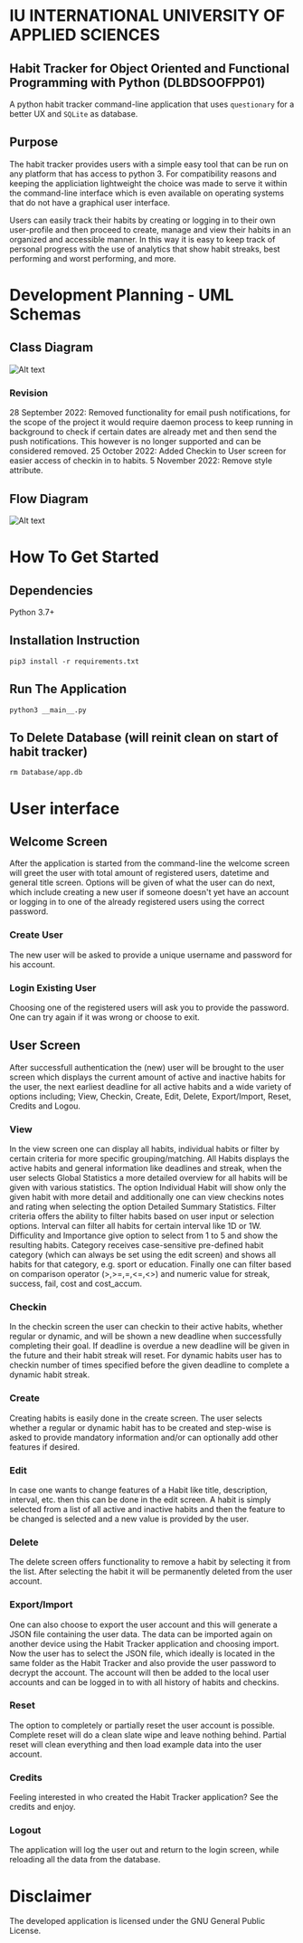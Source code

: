 # IU INTERNATIONAL UNIVERSITY OF APPLIED SCIENCES
## Habit Tracker for Object Oriented and Functional Programming with Python (DLBDSOOFPP01)
A python habit tracker command-line application that uses `questionary` for a better UX and `SQLite` as database.

## Purpose
The habit tracker provides users with a simple easy tool that can be run on any platform that has access to python 3.
For compatibility reasons and keeping the appliciation lightweight the choice was made to serve it within the command-line interface which is even available on operating systems that do not have a graphical user interface.

Users can easily track their habits by creating or logging in to their own user-profile and then proceed to create, manage and view their habits in an organized and accessible manner. In this way it is easy to keep track of personal progress with the use of analytics that show habit streaks, best performing and worst performing, and more.

# Development Planning - UML Schemas
## Class Diagram
![Alt text](Images/UML.jpg?raw=true "UML Class Diagram")
### Revision
28 September 2022: Removed functionality for email push notifications, for the scope of the project it would require daemon process to keep running in background to check if certain dates are already met and then send the push notifications. This however is no longer supported and can be considered removed.
25 October 2022: Added Checkin to User screen for easier access of checkin in to habits.
5 November 2022: Remove style attribute.
## Flow Diagram
![Alt text](Images/Flow-Diagram.jpg?raw=true "UML Flow Diagram")

# How To Get Started
## Dependencies
Python 3.7+
## Installation Instruction
`pip3 install -r requirements.txt`
## Run The Application
`python3 __main__.py`
## To Delete Database (will reinit clean on start of habit tracker)
`rm Database/app.db`

# User interface
## Welcome Screen
After the application is started from the command-line the welcome screen will greet the user with total amount of registered users, datetime and general title screen.
Options will be given of what the user can do next, which include creating a new user if someone doesn't yet have an account or logging in to one of the already registered users using the correct password.
### Create User
The new user will be asked to provide a unique username and password for his account.
### Login Existing User
Choosing one of the registered users will ask you to provide the password. One can try again if it was wrong or choose to exit.
## User Screen
After successfull authentication the (new) user will be brought to the user screen which displays the current amount of active and inactive habits for the user, the next earliest deadline for all active habits and a wide variety of options including; View, Checkin, Create, Edit, Delete, Export/Import, Reset, Credits and Logou.
### View
In the view screen one can display all habits, individual habits or filter by certain criteria for more specific grouping/matching.
All Habits displays the active habits and general information like deadlines and streak, when the user selects Global Statistics a more detailed overview for all habits will be given with various statistics.
The option Individual Habit will show only the given habit with more detail and additionally one can view checkins notes and rating when selecting the option Detailed Summary Statistics.
Filter criteria offers the ability to filter habits based on user input or selection options. Interval can filter all habits for certain interval like 1D or 1W. Difficulity and Importance give option to select from 1 to 5 and show the resulting habits. Category receives case-sensitive pre-defined habit category (which can always be set using the edit screen) and shows all habits for that category, e.g. sport or education. Finally one can filter based on comparison operator (>,>=,=,<=,<>) and numeric value for streak, success, fail, cost and cost_accum.
### Checkin
In the checkin screen the user can checkin to their active habits, whether regular or dynamic, and will be shown a new deadline when successfully completing their goal. If deadline is overdue a new deadline will be given in the future and their habit streak will reset. For dynamic habits user has to checkin number of times specified before the given deadline to complete a dynamic habit streak.
### Create
Creating habits is easily done in the create screen. The user selects whether a regular or dynamic habit has to be created and step-wise is asked to provide mandatory information and/or can optionally add other features if desired.
### Edit
In case one wants to change features of a Habit like title, description, interval, etc. then this can be done in the edit screen. A habit is simply selected from a list of all active and inactive habits and then the feature to be changed is selected and a new value is provided by the user.
### Delete
The delete screen offers functionality to remove a habit by selecting it from the list. After selecting the habit it will be permanently deleted from the user account.
### Export/Import
One can also choose to export the user account and this will generate a JSON file containing the user data. The data can be imported again on another device using the Habit Tracker application and choosing import. Now the user has to select the JSON file, which ideally is located in the same folder as the Habit Tracker and also provide the user password to decrypt the account. The account will then be added to the local user accounts and can be logged in to with all history of habits and checkins.
### Reset
The option to completely or partially reset the user account is possible. Complete reset will do a clean slate wipe and leave nothing behind. Partial reset will clean everything and then load example data into the user account.
### Credits
Feeling interested in who created the Habit Tracker application? See the credits and enjoy.
### Logout
The application will log the user out and return to the login screen, while reloading all the data from the database.

# Disclaimer
The developed application is licensed under the GNU General Public License.